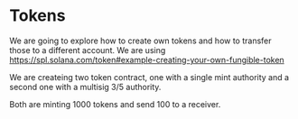 # Tokens

We are going to explore how to create own tokens and how to transfer those to a different account.
We are using https://spl.solana.com/token#example-creating-your-own-fungible-token

We are createing two token contract, one with a single mint authority and a second one with a multisig 3/5 authority.

Both are minting 1000 tokens and send 100 to a receiver.